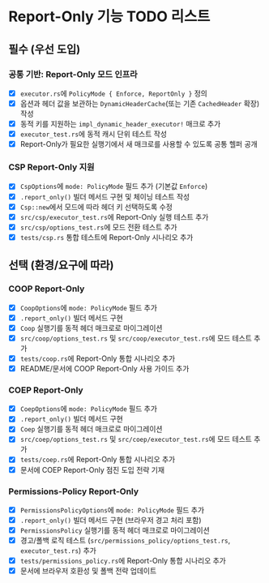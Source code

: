 # Report-Only 기능 TODO 리스트

## 필수 (우선 도입)

### 공통 기반: Report-Only 모드 인프라
- [x] `executor.rs`에 `PolicyMode { Enforce, ReportOnly }` 정의
- [x] 옵션과 헤더 값을 보관하는 `DynamicHeaderCache`(또는 기존 `CachedHeader` 확장) 작성
- [x] 동적 키를 지원하는 `impl_dynamic_header_executor!` 매크로 추가
- [x] `executor_test.rs`에 동적 캐시 단위 테스트 작성
- [x] Report-Only가 필요한 실행기에서 새 매크로를 사용할 수 있도록 공통 헬퍼 공개

### CSP Report-Only 지원
- [x] `CspOptions`에 `mode: PolicyMode` 필드 추가 (기본값 `Enforce`)
- [x] `.report_only()` 빌더 메서드 구현 및 체이닝 테스트 작성
- [x] `Csp::new`에서 모드에 따라 헤더 키 선택하도록 수정
- [x] `src/csp/executor_test.rs`에 Report-Only 실행 테스트 추가
- [x] `src/csp/options_test.rs`에 모드 전환 테스트 추가
- [x] `tests/csp.rs` 통합 테스트에 Report-Only 시나리오 추가

## 선택 (환경/요구에 따라)

### COOP Report-Only
- [x] `CoopOptions`에 `mode: PolicyMode` 필드 추가
- [x] `.report_only()` 빌더 메서드 구현
- [x] `Coop` 실행기를 동적 헤더 매크로로 마이그레이션
- [x] `src/coop/options_test.rs` 및 `src/coop/executor_test.rs`에 모드 테스트 추가
- [x] `tests/coop.rs`에 Report-Only 통합 시나리오 추가
- [x] README/문서에 COOP Report-Only 사용 가이드 추가

### COEP Report-Only
- [x] `CoepOptions`에 `mode: PolicyMode` 필드 추가
- [x] `.report_only()` 빌더 메서드 구현
- [x] `Coep` 실행기를 동적 헤더 매크로로 마이그레이션
- [x] `src/coep/options_test.rs` 및 `src/coep/executor_test.rs`에 모드 테스트 추가
- [x] `tests/coep.rs`에 Report-Only 통합 시나리오 추가
- [x] 문서에 COEP Report-Only 점진 도입 전략 기재

### Permissions-Policy Report-Only
- [x] `PermissionsPolicyOptions`에 `mode: PolicyMode` 필드 추가
- [x] `.report_only()` 빌더 메서드 구현 (브라우저 경고 처리 포함)
- [x] `PermissionsPolicy` 실행기를 동적 헤더 매크로로 마이그레이션
- [x] 경고/폴백 로직 테스트 (`src/permissions_policy/options_test.rs`, `executor_test.rs`) 추가
- [x] `tests/permissions_policy.rs`에 Report-Only 통합 시나리오 추가
- [x] 문서에 브라우저 호환성 및 폴백 전략 업데이트
